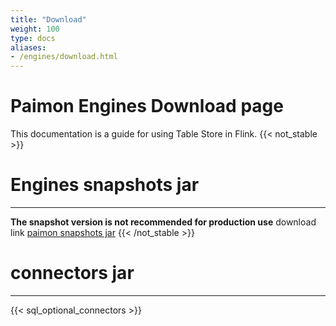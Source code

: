 ```yaml
---
title: "Download"
weight: 100
type: docs
aliases:
- /engines/download.html
---
```

<!--
Licensed to the Apache Software Foundation (ASF) under one
or more contributor license agreements.  See the NOTICE file
distributed with this work for additional information
regarding copyright ownership.  The ASF licenses this file
to you under the Apache License, Version 2.0 (the
"License"); you may not use this file except in compliance
with the License.  You may obtain a copy of the License at

  http://www.apache.org/licenses/LICENSE-2.0

Unless required by applicable law or agreed to in writing,
software distributed under the License is distributed on an
"AS IS" BASIS, WITHOUT WARRANTIES OR CONDITIONS OF ANY
KIND, either express or implied.  See the License for the
specific language governing permissions and limitations
under the License.
-->

# Paimon Engines Download page

This documentation is a guide for using Table Store in Flink.
{{< not_stable >}}
# Engines snapshots jar
-------------------
**The snapshot version is not recommended for production use**
download link [paimon snapshots jar](https://repository.apache.org/content/repositories/snapshots/org/apache/paimon/)
{{< /not_stable >}}
# connectors jar
-------------------
{{< sql_optional_connectors >}}



